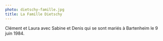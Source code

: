 ```yaml
---
photo: dietschy-famille.jpg
title: La Famille Dietschy
---
```

Clément et Laura avec Sabine et Denis qui se sont mariés à Bartenheim le 9 juin 1984.
